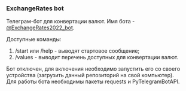### ExchangeRates bot 
Телеграм-бот для конвертации валют. Имя бота - [@ExchangeRates2022_bot](https://t.me/ExchangeRates2022_bot).

Доступные команды:
1. /start или /help - выводят стартовое сообщение;
2. /values - выводит перечень доступных для конвертации валют.

Бот отключен, для включения необходимо запустить его со своего устройства (загрузить данный репозиторий на свой компьютер).  
Для работы бота необходимы пакеты requests и PyTelegramBotAPI.
